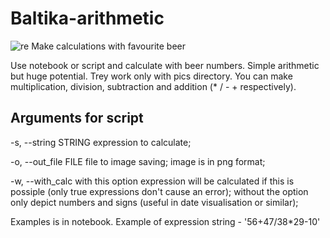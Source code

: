 # Baltika-arithmetic
![re](https://vk.com/photo59025752_456240715)
Make calculations with favourite beer

Use notebook or script and calculate with beer numbers. Simple arithmetic but huge potential. Trey work only with pics directory. You can make multiplication, division, subtraction and addition (* / - + respectively). 

## Arguments for script
  -s, --string STRING     expression to calculate;
  
  -o, --out_file FILE     file to image saving; image is in png format;
  
  -w, --with_calc         with this option expression will be calculated if this is possiple (only true expressions don't cause 
                          an error); without the option only depict numbers and signs (useful in date visualisation or similar);
                          
Examples is in notebook. Example of expression string - '56+47/38*29-10'

